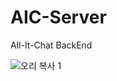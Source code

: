 # AIC-Server
All-It-Chat BackEnd

![오리 복사 1](https://github.com/Team-All-It-Chat/AIC-Server/assets/113877384/538f1c4c-f159-4260-938c-2e0bee8a4921)
